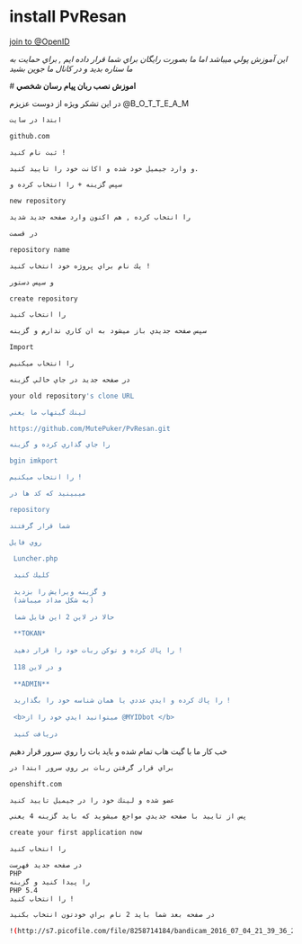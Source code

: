 # install PvResan


[join to @OpenID](https://telegram.me/openID) 

<i>اين آموزش پولي ميباشد اما ما بصورت رايگان براي شما قرار داده ايم , براي حمايت به ما ستاره بديد و در كانال ما جوين بشيد</i>

#<b> اموزش نصب ربان پيام رسان شخصي </b>

در اين تشكر ويژه از دوست عزيزم @B_O_T_T_E_A_M
```sh
ابتدا در سايت 

github.com

ثبت نام كنيد !

و وارد جيميل خود شده و اكانت خود را تاييد كنيد.

سپس گزينه + را انتخاب كرده و 

new repository 

را انتخاب كرده , هم اكنون وارد صفحه جديد شديد

در قسمت 

repository name

يك نام براي پروژه خود انتخاب كنيد !

و سپس دستور

create repository

را انتخاب كنيد

سپس صفحه جديدي باز ميشود به ان كاري ندارم و گزينه

Import

را انتخاب ميكنيم

در صفحه جديد در جاي خالي گزينه 

your old repository's clone URL

لينك گيتهاب ما يعني 

https://github.com/MutePuker/PvResan.git

را جاي گذاري كرده و گزينه

bgin imkport 

را انتخاب ميكنيم !

ميبينيد كه كد ها در

repository 

شما قرار گرفتند 

روي فايل 

 Luncher.php
 
 كليك كنيد 
 
 و گزينه ويرايش را بزديد 
 (به شكل مداد ميباشد)
 
 حالا در لاين 2 اين فايل شما 
 
 **TOKAN*
 
 را پاك كرده و توكن ربات خود را قرار دهيد !
 
 و در لاين 118 
 
 **ADMIN** 
 
 را پاك كرده و ايدي عددي يا همان شناسه خود را بگذاريد !
 
 <b>ميتوانيد ايدي خود را از @MYIDbot </b>
 
 دريافت كنيد 
 ```
 خب كار ما با گيت هاب تمام شده و بايد بات را روي سرور قرار دهيم

```sh
براي قرار گرفتن ربات بر روي سرور ابتدا در 

openshift.com

عضو شده و لينك خود را در جيميل تاييد كنيد

پس از تاييد با صفحه جديدي مواجع ميشويد كه بايد گزينه 4 يعني

create your first application now 

را انتخاب كنيد 

در صفحه جديد فهرست 
PHP
را پيدا كنيد و گزينه
PHP 5.4 
را انتخاب كنيد !

در صفحه بعد شما بايد 2 نام براي خودتون انتخاب بكنيد 

!(http://s7.picofile.com/file/8258714184/bandicam_2016_07_04_21_39_36_258.jpg)
